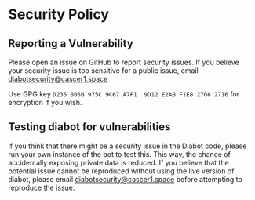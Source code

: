 # Security Policy

## Reporting a Vulnerability

Please open an issue on GitHub to report security issues. If you believe your security issue is too sensitive for a public issue, email diabotsecurity@cascer1.space

Use GPG key `D236 805B 975C 9C67 A7F1  9D12 E2AB F1E8 2708 2716` for encryption if you wish.

## Testing diabot for vulnerabilities

If you think that there might be a security issue in the Diabot code, please run your own instance of the bot to test this. This way, the chance of accidentally exposing private data is reduced. 
If you believe that the potential issue cannot be reproduced without using the live version of diabot, please email diabotsecurity@cascer1.space before attempting to reproduce the issue.
